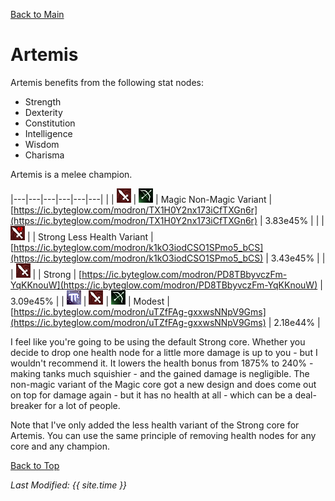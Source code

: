 [Back to Main](index.md)

# Artemis

Artemis benefits from the following stat nodes:

* Strength
* Dexterity
* Constitution
* Intelligence
* Wisdom
* Charisma

Artemis is a melee champion.

|---|---|---|---|---|---|
|   | ![Melee Icon](images\melee.png) | ![Ranged Icon](images\ranged.png) | Magic Non-Magic Variant | [https://ic.byteglow.com/modron/TX1H0Y2nx173iCfTXGn6r](https://ic.byteglow.com/modron/TX1H0Y2nx173iCfTXGn6r) | 3.83e45% |
|   | ![Melee Less Health Icon](images\melee_lhp.png) |   | Strong Less Health Variant | [https://ic.byteglow.com/modron/k1kO3iodCSO1SPmo5_bCS](https://ic.byteglow.com/modron/k1kO3iodCSO1SPmo5_bCS) | 3.43e45% |
|   | ![Melee Icon](images\melee.png) |   | Strong  | [https://ic.byteglow.com/modron/PD8TBbyvczFm-YqKKnouW](https://ic.byteglow.com/modron/PD8TBbyvczFm-YqKKnouW) | 3.09e45% |
| ![Magic Icon](images\magic.png) | ![Melee Icon](images\melee.png) | ![Ranged Icon](images\ranged.png) | Modest  | [https://ic.byteglow.com/modron/uTZfFAg-gxxwsNNpV9Gms](https://ic.byteglow.com/modron/uTZfFAg-gxxwsNNpV9Gms) | 2.18e44% |

I feel like you're going to be using the default Strong core. Whether you decide to drop one health node for a little more damage is up to you - but I wouldn't recommend it. It lowers the health bonus from 1875% to 240% - making tanks much squishier - and the gained damage is negligible. The non-magic variant of the Magic core got a new design and does come out on top for damage again - but it has no health at all - which can be a deal-breaker for a lot of people.

Note that I've only added the less health variant of the Strong core for Artemis. You can use the same principle of removing health nodes for any core and any champion.

[Back to Top](#top)

*Last Modified: {{ site.time }}*